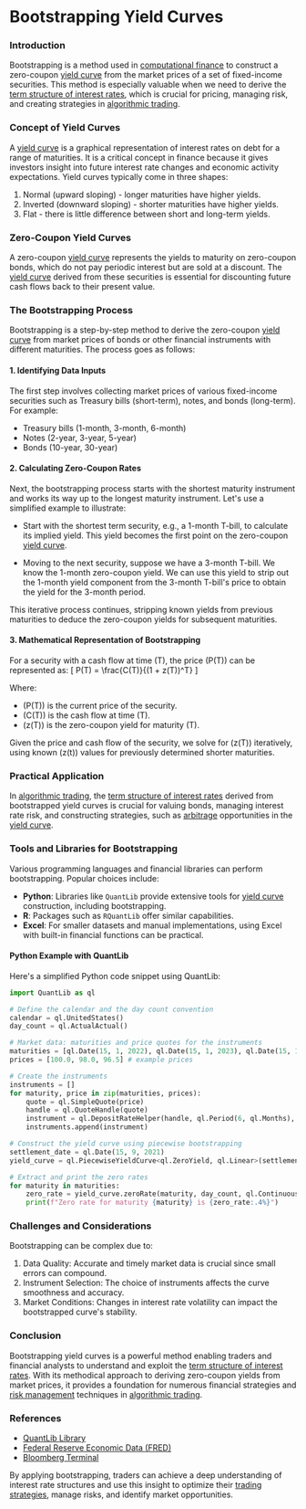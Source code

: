 # Bootstrapping Yield Curves

### Introduction

Bootstrapping is a method used in [computational finance](../c/computational_finance.md) to construct a zero-coupon [yield curve](../y/yield_curve.md) from the market prices of a set of fixed-income securities. This method is especially valuable when we need to derive the [term structure of interest rates](../t/term_structure_of_interest_rates.md), which is crucial for pricing, managing risk, and creating strategies in [algorithmic trading](../a/algorithmic_trading.md).

### Concept of Yield Curves

A [yield curve](../y/yield_curve.md) is a graphical representation of interest rates on debt for a range of maturities. It is a critical concept in finance because it gives investors insight into future interest rate changes and economic activity expectations. Yield curves typically come in three shapes:
1. Normal (upward sloping) - longer maturities have higher yields.
2. Inverted (downward sloping) - shorter maturities have higher yields.
3. Flat - there is little difference between short and long-term yields.

### Zero-Coupon Yield Curves

A zero-coupon [yield curve](../y/yield_curve.md) represents the yields to maturity on zero-coupon bonds, which do not pay periodic interest but are sold at a discount. The [yield curve](../y/yield_curve.md) derived from these securities is essential for discounting future cash flows back to their present value.

### The Bootstrapping Process

Bootstrapping is a step-by-step method to derive the zero-coupon [yield curve](../y/yield_curve.md) from market prices of bonds or other financial instruments with different maturities. The process goes as follows:

#### 1. Identifying Data Inputs
The first step involves collecting market prices of various fixed-income securities such as Treasury bills (short-term), notes, and bonds (long-term). For example:
- Treasury bills (1-month, 3-month, 6-month)
- Notes (2-year, 3-year, 5-year)
- Bonds (10-year, 30-year)

#### 2. Calculating Zero-Coupon Rates
Next, the bootstrapping process starts with the shortest maturity instrument and works its way up to the longest maturity instrument. Let's use a simplified example to illustrate:

- Start with the shortest term security, e.g., a 1-month T-bill, to calculate its implied yield. This yield becomes the first point on the zero-coupon [yield curve](../y/yield_curve.md).

- Moving to the next security, suppose we have a 3-month T-bill. We know the 1-month zero-coupon yield. We can use this yield to strip out the 1-month yield component from the 3-month T-bill's price to obtain the yield for the 3-month period.

This iterative process continues, stripping known yields from previous maturities to deduce the zero-coupon yields for subsequent maturities.

#### 3. Mathematical Representation of Bootstrapping

For a security with a cash flow at time \(T\), the price \(P(T)\) can be represented as:
\[ P(T) = \frac{C(T)}{(1 + z(T))^T} \]

Where:
- \(P(T)\) is the current price of the security.
- \(C(T)\) is the cash flow at time \(T\).
- \(z(T)\) is the zero-coupon yield for maturity \(T\).

Given the price and cash flow of the security, we solve for \(z(T)\) iteratively, using known \(z(t)\) values for previously determined shorter maturities.

### Practical Application

In [algorithmic trading](../a/algorithmic_trading.md), the [term structure of interest rates](../t/term_structure_of_interest_rates.md) derived from bootstrapped yield curves is crucial for valuing bonds, managing interest rate risk, and constructing strategies, such as [arbitrage](../a/arbitrage.md) opportunities in the [yield curve](../y/yield_curve.md).

### Tools and Libraries for Bootstrapping

Various programming languages and financial libraries can perform bootstrapping. Popular choices include:

- **Python**: Libraries like `QuantLib` provide extensive tools for [yield curve](../y/yield_curve.md) construction, including bootstrapping.
- **R**: Packages such as `RQuantLib` offer similar capabilities.
- **Excel**: For smaller datasets and manual implementations, using Excel with built-in financial functions can be practical.

#### Python Example with QuantLib

Here's a simplified Python code snippet using QuantLib:

```python
import QuantLib as ql

# Define the calendar and the day count convention
calendar = ql.UnitedStates()
day_count = ql.ActualActual()

# Market data: maturities and price quotes for the instruments
maturities = [ql.Date(15, 1, 2022), ql.Date(15, 1, 2023), ql.Date(15, 1, 2024)]
prices = [100.0, 98.0, 96.5] # example prices

# Create the instruments
instruments = []
for maturity, price in zip(maturities, prices):
    quote = ql.SimpleQuote(price)
    handle = ql.QuoteHandle(quote)
    instrument = ql.DepositRateHelper(handle, ql.Period(6, ql.Months), 2, calendar, ql.ModifiedFollowing, False, day_count)
    instruments.append(instrument)

# Construct the yield curve using piecewise bootstrapping
settlement_date = ql.Date(15, 9, 2021)
yield_curve = ql.PiecewiseYieldCurve<ql.ZeroYield, ql.Linear>(settlement_date, instruments, day_count)

# Extract and print the zero rates
for maturity in maturities:
    zero_rate = yield_curve.zeroRate(maturity, day_count, ql.Continuous).rate()
    print(f"Zero rate for maturity {maturity} is {zero_rate:.4%}")

```

### Challenges and Considerations

Bootstrapping can be complex due to:
1. Data Quality: Accurate and timely market data is crucial since small errors can compound.
2. Instrument Selection: The choice of instruments affects the curve smoothness and accuracy.
3. Market Conditions: Changes in interest rate volatility can impact the bootstrapped curve's stability.

### Conclusion

Bootstrapping yield curves is a powerful method enabling traders and financial analysts to understand and exploit the [term structure of interest rates](../t/term_structure_of_interest_rates.md). With its methodical approach to deriving zero-coupon yields from market prices, it provides a foundation for numerous financial strategies and [risk management](../r/risk_management.md) techniques in [algorithmic trading](../a/algorithmic_trading.md).

### References

- [QuantLib Library](https://www.quantlib.org)
- [Federal Reserve Economic Data (FRED)](https://fred.stlouisfed.org)
- [Bloomberg Terminal](https://www.bloomberg.com/professional/solution/bloomberg-terminal/)

By applying bootstrapping, traders can achieve a deep understanding of interest rate structures and use this insight to optimize their [trading strategies](../t/trading_strategies.md), manage risks, and identify market opportunities.